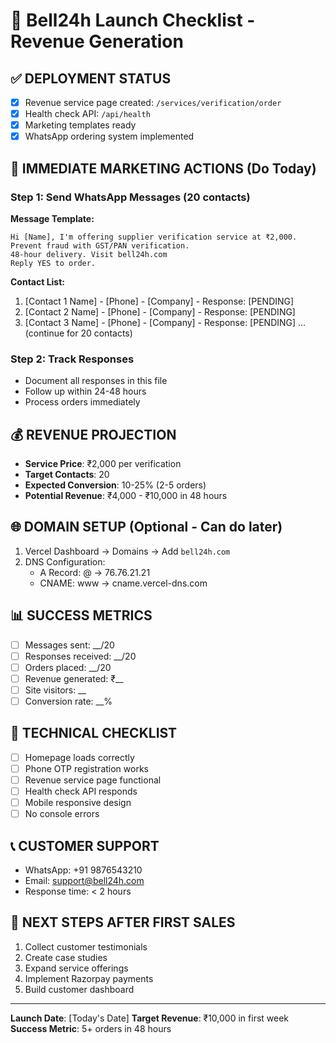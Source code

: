 # 🚀 Bell24h Launch Checklist - Revenue Generation

## ✅ DEPLOYMENT STATUS
- [x] Revenue service page created: `/services/verification/order`
- [x] Health check API: `/api/health`
- [x] Marketing templates ready
- [x] WhatsApp ordering system implemented

## 📱 IMMEDIATE MARKETING ACTIONS (Do Today)

### Step 1: Send WhatsApp Messages (20 contacts)
**Message Template:**
```
Hi [Name], I'm offering supplier verification service at ₹2,000. 
Prevent fraud with GST/PAN verification. 
48-hour delivery. Visit bell24h.com
Reply YES to order.
```

**Contact List:**
1. [Contact 1 Name] - [Phone] - [Company] - Response: [PENDING]
2. [Contact 2 Name] - [Phone] - [Company] - Response: [PENDING]
3. [Contact 3 Name] - [Phone] - [Company] - Response: [PENDING]
... (continue for 20 contacts)

### Step 2: Track Responses
- Document all responses in this file
- Follow up within 24-48 hours
- Process orders immediately

## 💰 REVENUE PROJECTION
- **Service Price**: ₹2,000 per verification
- **Target Contacts**: 20
- **Expected Conversion**: 10-25% (2-5 orders)
- **Potential Revenue**: ₹4,000 - ₹10,000 in 48 hours

## 🌐 DOMAIN SETUP (Optional - Can do later)
1. Vercel Dashboard → Domains → Add `bell24h.com`
2. DNS Configuration:
   - A Record: @ → 76.76.21.21
   - CNAME: www → cname.vercel-dns.com

## 📊 SUCCESS METRICS
- [ ] Messages sent: __/20
- [ ] Responses received: __/20
- [ ] Orders placed: __/20
- [ ] Revenue generated: ₹__
- [ ] Site visitors: __
- [ ] Conversion rate: __%

## 🔧 TECHNICAL CHECKLIST
- [ ] Homepage loads correctly
- [ ] Phone OTP registration works
- [ ] Revenue service page functional
- [ ] Health check API responds
- [ ] Mobile responsive design
- [ ] No console errors

## 📞 CUSTOMER SUPPORT
- WhatsApp: +91 9876543210
- Email: support@bell24h.com
- Response time: < 2 hours

## 🎯 NEXT STEPS AFTER FIRST SALES
1. Collect customer testimonials
2. Create case studies
3. Expand service offerings
4. Implement Razorpay payments
5. Build customer dashboard

---
**Launch Date**: [Today's Date]
**Target Revenue**: ₹10,000 in first week
**Success Metric**: 5+ orders in 48 hours
